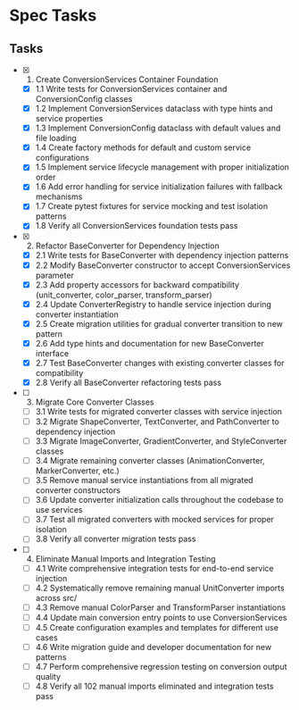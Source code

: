 # Spec Tasks

## Tasks

- [x] 1. Create ConversionServices Container Foundation
  - [x] 1.1 Write tests for ConversionServices container and ConversionConfig classes
  - [x] 1.2 Implement ConversionServices dataclass with type hints and service properties
  - [x] 1.3 Implement ConversionConfig dataclass with default values and file loading
  - [x] 1.4 Create factory methods for default and custom service configurations
  - [x] 1.5 Implement service lifecycle management with proper initialization order
  - [x] 1.6 Add error handling for service initialization failures with fallback mechanisms
  - [x] 1.7 Create pytest fixtures for service mocking and test isolation patterns
  - [x] 1.8 Verify all ConversionServices foundation tests pass

- [x] 2. Refactor BaseConverter for Dependency Injection
  - [x] 2.1 Write tests for BaseConverter with dependency injection patterns
  - [x] 2.2 Modify BaseConverter constructor to accept ConversionServices parameter
  - [x] 2.3 Add property accessors for backward compatibility (unit_converter, color_parser, transform_parser)
  - [x] 2.4 Update ConverterRegistry to handle service injection during converter instantiation
  - [x] 2.5 Create migration utilities for gradual converter transition to new pattern
  - [x] 2.6 Add type hints and documentation for new BaseConverter interface
  - [x] 2.7 Test BaseConverter changes with existing converter classes for compatibility
  - [x] 2.8 Verify all BaseConverter refactoring tests pass

- [ ] 3. Migrate Core Converter Classes
  - [ ] 3.1 Write tests for migrated converter classes with service injection
  - [ ] 3.2 Migrate ShapeConverter, TextConverter, and PathConverter to dependency injection
  - [ ] 3.3 Migrate ImageConverter, GradientConverter, and StyleConverter classes
  - [ ] 3.4 Migrate remaining converter classes (AnimationConverter, MarkerConverter, etc.)
  - [ ] 3.5 Remove manual service instantiations from all migrated converter constructors
  - [ ] 3.6 Update converter initialization calls throughout the codebase to use services
  - [ ] 3.7 Test all migrated converters with mocked services for proper isolation
  - [ ] 3.8 Verify all converter migration tests pass

- [ ] 4. Eliminate Manual Imports and Integration Testing
  - [ ] 4.1 Write comprehensive integration tests for end-to-end service injection
  - [ ] 4.2 Systematically remove remaining manual UnitConverter imports across src/
  - [ ] 4.3 Remove manual ColorParser and TransformParser instantiations
  - [ ] 4.4 Update main conversion entry points to use ConversionServices
  - [ ] 4.5 Create configuration examples and templates for different use cases
  - [ ] 4.6 Write migration guide and developer documentation for new patterns
  - [ ] 4.7 Perform comprehensive regression testing on conversion output quality
  - [ ] 4.8 Verify all 102 manual imports eliminated and integration tests pass